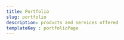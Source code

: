 ```yaml
---
title: Portfolio
slug: portfolio
description: products and services offered
templateKey : portfolioPage
---
```

